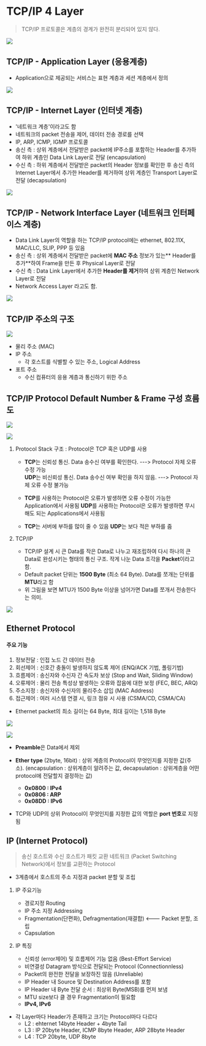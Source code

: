 TCP/IP 4 Layer
===
> TCP/IP 프로토콜은 계층의 경계가 완전히 분리되어 있지 않다.

![](images/2023-05-16-13-44-45.png)


TCP/IP - Application Layer (응용계층)
---

* Application으로 제공되는 서비스는 표현 계층과 세션 계층에서 정의

![](images/2023-05-16-13-49-06.png)


TCP/IP - Internet Layer (인터넷 계층)
---

* '네트워크 계층'이라고도 함
* 네트워크의 packet 전송을 제어, 데이터 전송 경로를 선택
* IP, ARP, ICMP, IGMP 프로토콜
* 송신 측 : 상위 계층에서 전달받은 packet에 IP주소를 포함하는 Header를 추가하여 하위 계층인 Data Link Layer로 전달 (encapsulation)
* 수신 측 : 하위 계층에서 전달받은 packet의 Header 정보를 확인한 후 송신 측의 Internet Layer에서 추가한 Header를 제거하여 상위 계층인 Transport Layer로 전달 (decapsulation)

![](images/2023-05-21-18-27-21.png)


TCP/IP - Network Interface Layer (네트워크 인터페이스 계층)
---

* Data Link Layer의 역할을 하는 TCP/IP protocol에는 ethernet, 802.11X, MAC/LLC, SLIP, PPP 등 있음
* 송신 측 : 상위 계층에서 전달받은 packet에 **MAC 주소** 정보가 있는** Header를 추가**하여 Frame을 만든 후 Physical Layer로 전달
* 수신 측 : Data Link Layer에서 추가한 **Header를 제거**하여 상위 계층인 Network Layer로 전달
* Network Access Layer 라고도 함.

![](images/2023-05-22-13-40-12.png)


TCP/IP 주소의 구조
---


![](images/2023-05-22-13-41-05.png)

* 물리 주소 (MAC)
* IP 주소
  * 각 호스트를 식별할 수 있는 주소, Logical Address
* 포트 주소
  * 수신 컴퓨터의 응용 계층과 통신하기 위한 주소


TCP/IP Protocol Default Number & Frame 구성 흐름도
---

![](images/2023-05-22-13-44-04.png)

![](images/2023-05-22-13-45-15.png)

1. Protocol Stack 구조 : Protocol은 TCP 혹은 UDP를 사용
   * **TCP**는 신뢰성 통신. Data 송수신 여부를 확인한다. ---> Protocol 자체 오류 수정 가능   
    **UDP**는 비신뢰성 통신. Data 송수신 여부 확인을 하지 않음. ---> Protocol 자체 오류 수정 불가능

   * **TCP**를 사용하는 Protocol은 오류가 발생하면 오류 수정이 가능한 Application에서 사용됨
    **UDP**를 사용하는 Protocol은 오류가 발생하면 무시해도 되는 Applications에서 사용됨

   * **TCP**는 서버에 부하를 많이 줄 수 있음
    **UDP**는 보다 적은 부하를 줌

2. TCP/IP
   * TCP/IP 설계 시 큰 Data를 작은 Data로 나누고 재조립하여 다시 하나의 큰 Data로 완성시키는 형태의 통신 구조. 작게 나눈 Data 조각을 **Packet**이라고 함.
   * Default packet 단위는 **1500 Byte** (최소 64 Byte). Data를 쪼개는 단위를 **MTU**라고 함
   * 위 그림을 보면 MTU가 1500 Byte 이상을 넘어가면 Data를 쪼개서 전송한다는 의미.

![](images/2023-05-22-13-53-54.png)

Ethernet Protocol
---

#### 주요 기능
1. 정보전달 : 인접 노드 간 데이터 전송
2. 회선제어 : 신호간 충돌이 발생하지 않도록 제어 (ENQ/ACK 기법, 폴링기법)
3. 흐름제어 : 송신자와 수신자 간 속도차 보상 (Stop and Wait, Sliding Window)
4. 오류제어 : 물리 전송 특성상 발생하는 오류와 잡음에 대한 보정 (FEC, BEC, ARQ)
5. 주소지정 : 송신자와 수신자의 물리주소 삽입 (MAC Address)
6. 접근제어 : 여러 시스템 연결 시, 링크 점유 시 사용 (CSMA/CD, CSMA/CA)

* Ethernet packet의 최소 길이는 64 Byte, 최대 길이는 1,518 Byte

![](images/2023-05-22-13-59-50.png)

![](images/2023-05-22-13-58-49.png)

  * **Preamble**은 Data에서 제외
  * **Ether type** (2byte, 16bit) : 상위 계층의 Protocol이 무엇인지를 지정한 값(주소).
    (encapsulation : 상위계층이 알려주는 값, decapsulation : 상위계층을 어떤 protocol에 전달할지 결정하는 값)
    * **0x0800 : IPv4**
    * **0x0806 : ARP** 
    * **0x08DD : IPv6**

  * TCP와 UDP의 상위 Protocol이 무엇인지를 지정한 값의 역할은 **port 번호**로 지정됨


IP (Internet Protocol)
---

> 송신 호스트와 수신 호스트가 패킷 교환 네트워크 (Packet Switching Network)에서 정보를 교환하는 Protocol
* 3계층에서 호스트의 주소 지정과 packet 분할 및 조립

1. IP 주요기능
   * 경로지정 Routing
   * IP 주소 지정 Addressing
   * Fragmentation(단편화), Defragmentation(재결합)  <--- Packet 분할, 조립
   * Capsulation

2. IP 특징
   * 신뢰성 (error제어) 및 흐름제어 기능 없음 (Best-Effort Service)
   * 비연결성 Datagram 방식으로 전달되는 Protocol (Connectionnless)
   * Packet의 완전한 전달을 보장하진 않음 (Unreliable)
   * IP Header 내 Source 및 Destination Address를 포함
   * IP Header 내 Byte 전달 순서 : 최상위 Byte(MSB)를 먼저 보냄
   * MTU size보다 클 경우 Fragmentation이 필요함
   * **IPv4, IPv6**

* 각 Layer마다 Header가 존재하고 크기는 Protocol마다 다르다
  * L2 : ehternet 14byte Header + 4byte Tail
  * L3 : IP 20byte Header, ICMP 8byte Header, ARP 28byte Header
  * L4 : TCP 20byte, UDP 8byte

